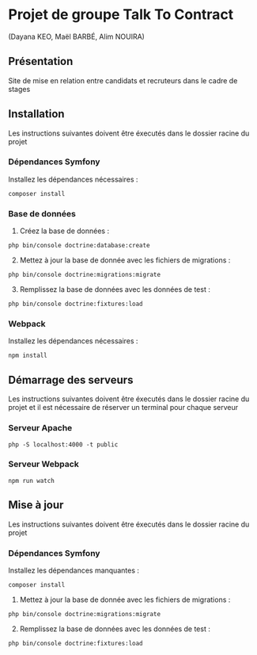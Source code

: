 # Projet de groupe Talk To Contract
(Dayana KEO, Maël BARBÉ, Alim NOUIRA)

## Présentation
Site de mise en relation entre candidats et recruteurs dans le cadre de stages

## Installation

Les instructions suivantes doivent être éxecutés dans le dossier racine du projet

### Dépendances Symfony

Installez les dépendances nécessaires :
```Shell
composer install
```

### Base de données

1. Créez la base de données :
```Shell
php bin/console doctrine:database:create
```

2. Mettez à jour la base de donnée avec les fichiers de migrations :
```Shell
php bin/console doctrine:migrations:migrate
```

3. Remplissez la base de données avec les données de test : 
```Shell
php bin/console doctrine:fixtures:load
```

### Webpack

Installez les dépendances nécessaires :
```Shell
npm install
```

## Démarrage des serveurs

Les instructions suivantes doivent être éxecutés dans le dossier racine du projet et il est nécessaire de réserver un terminal pour chaque serveur

### Serveur Apache

```Shell
php -S localhost:4000 -t public
```

### Serveur Webpack

```Shell
npm run watch
```

## Mise à jour

Les instructions suivantes doivent être éxecutés dans le dossier racine du projet

### Dépendances Symfony

Installez les dépendances manquantes :
```Shell
composer install
```

1. Mettez à jour la base de donnée avec les fichiers de migrations :
```Shell
php bin/console doctrine:migrations:migrate
```

2. Remplissez la base de données avec les données de test : 
```Shell
php bin/console doctrine:fixtures:load
```
